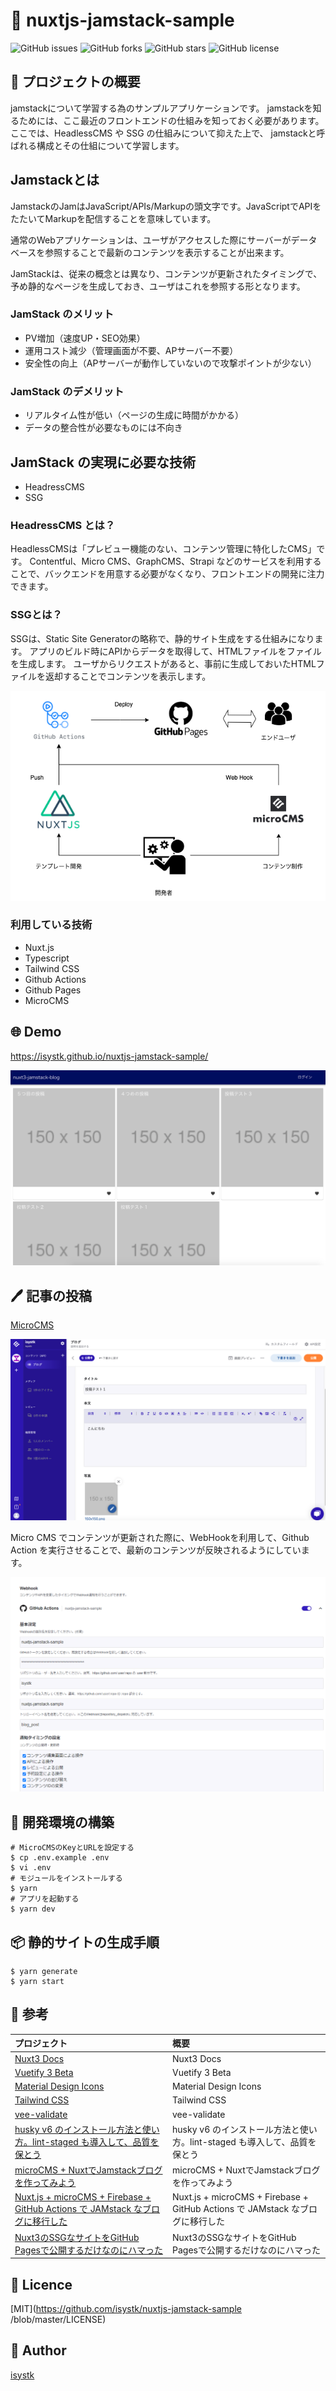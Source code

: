 🌙 nuxtjs-jamstack-sample
====

![GitHub issues](https://img.shields.io/github/issues/isystk/nuxtjs-jamstack-sample)
![GitHub forks](https://img.shields.io/github/forks/isystk/nuxtjs-jamstack-sample)
![GitHub stars](https://img.shields.io/github/stars/isystk/nuxtjs-jamstack-sample)
![GitHub license](https://img.shields.io/github/license/isystk/nuxtjs-jamstack-sample)

## 📗 プロジェクトの概要

jamstackについて学習する為のサンプルアプリケーションです。
jamstackを知るためには、ここ最近のフロントエンドの仕組みを知っておく必要があります。
ここでは、HeadlessCMS や SSG の仕組みについて抑えた上で、 jamstackと呼ばれる構成とその仕組について学習します。

## Jamstackとは
JamstackのJamはJavaScript/APIs/Markupの頭文字です。JavaScriptでAPIをたたいてMarkupを配信することを意味しています。

通常のWebアプリケーションは、ユーザがアクセスした際にサーバーがデータベースを参照することで最新のコンテンツを表示することが出来ます。

JamStackは、従来の概念とは異なり、コンテンツが更新されたタイミングで、予め静的なページを生成しておき、ユーザはこれを参照する形となります。

### JamStack の**メリット**

- PV増加（速度UP・SEO効果）
- 運用コスト減少（管理画面が不要、APサーバー不要）
- 安全性の向上（APサーバーが動作していないので攻撃ポイントが少ない）

### JamStack の**デメリット**

- リアルタイム性が低い（ページの生成に時間がかかる）
- データの整合性が必要なものには不向き
## JamStack の実現**に必要な技術**

- HeadressCMS
- SSG

### HeadressCMS とは？

HeadlessCMSは「プレビュー機能のない、コンテンツ管理に特化したCMS」です。
Contentful、Micro CMS、GraphCMS、Strapi などのサービスを利用することで、バックエンドを用意する必要がなくなり、フロントエンドの開発に注力できます。

### SSG**とは？**

SSGは、Static Site Generatorの略称で、静的サイト生成をする仕組みになります。 アプリのビルド時にAPIからデータを取得して、HTMLファイルをファイルを生成します。 ユーザからリクエストがあると、事前に生成しておいたHTMLファイルを返却することでコンテンツを表示します。

![Jamstack](./jamstack.png)


### 利用している技術

- Nuxt.js
- Typescript
- Tailwind CSS
- Github Actions
- Github Pages
- MicroCMS

## 🌐 Demo

https://isystk.github.io/nuxtjs-jamstack-sample/

![app](./app.png)

## 🖊️ 記事の投稿
[MicroCMS](https://isystk.microcms.io/apis/blog)

![microcms](./microcms.png)

Micro CMS でコンテンツが更新された際に、WebHookを利用して、Github Action を実行させることで、最新のコンテンツが反映されるようにしています。

![Github Action](./github-action.png)



## 🔧 開発環境の構築
```
# MicroCMSのKeyとURLを設定する
$ cp .env.example .env
$ vi .env
# モジュールをインストールする
$ yarn
# アプリを起動する
$ yarn dev
```

## 📦 静的サイトの生成手順
```
$ yarn generate
$ yarn start
```

## 🎨 参考

| プロジェクト| 概要|
| :---------------------------------------| :-------------------------------|
| [Nuxt3 Docs](https://v3.nuxtjs.org/guide/concepts/introduction)| Nuxt3 Docs |
| [Vuetify 3 Beta](https://next.vuetifyjs.com/en/getting-started/installation/)| Vuetify 3 Beta |
| [Material Design Icons](https://pictogrammers.github.io/@mdi/font/2.0.46/)| Material Design Icons |
| [Tailwind CSS](https://tailwindcss.com/docs/installation)| Tailwind CSS |
| [vee-validate](https://vee-validate.logaretm.com/v4/guide/components)| vee-validate |
| [husky v6 のインストール方法と使い方。lint-staged も導入して、品質を保とう](https://fwywd.com/tech/husky-setup)| husky v6 のインストール方法と使い方。lint-staged も導入して、品質を保とう |
| [microCMS + NuxtでJamstackブログを作ってみよう](https://blog.microcms.io/microcms-nuxt-jamstack-blog/)| microCMS + NuxtでJamstackブログを作ってみよう|
| [Nuxt.js + microCMS + Firebase + GitHub Actions で JAMstack なブログに移行した](https://ryo620.org/post/jamstack-blog/)| Nuxt.js + microCMS + Firebase + GitHub Actions で JAMstack なブログに移行した|
| [Nuxt3のSSGなサイトをGitHub Pagesで公開するだけなのにハマった](https://qiita.com/kira_puka/items/46a10a5dd353c1d4ad4b)| Nuxt3のSSGなサイトをGitHub Pagesで公開するだけなのにハマった|

## 🎫 Licence

[MIT](https://github.com/isystk/nuxtjs-jamstack-sample
/blob/master/LICENSE)

## 👀 Author

[isystk](https://github.com/isystk)


